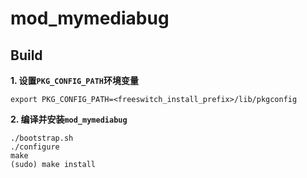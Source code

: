 # mod_mymediabug

## Build

**1. 设置`PKG_CONFIG_PATH`环境变量**
```
export PKG_CONFIG_PATH=<freeswitch_install_prefix>/lib/pkgconfig
```

**2. 编译并安装`mod_mymediabug`**
```
./bootstrap.sh
./configure
make
(sudo) make install
```
